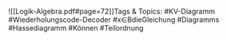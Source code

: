 
![[Logik-Algebra.pdf#page=72]]Tags & Topics:
   #KV-Diagramm
   #Wiederholungscode-Decoder
   #x∈BdieGleichung
   #Diagramms
   #Hassediagramm
   #Können
   #Teilordnung